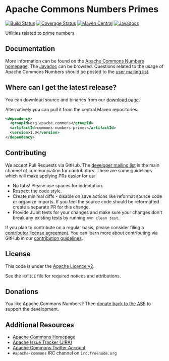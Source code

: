 <!---
 Licensed to the Apache Software Foundation (ASF) under one or more
 contributor license agreements.  See the NOTICE file distributed with
 this work for additional information regarding copyright ownership.
 The ASF licenses this file to You under the Apache License, Version 2.0
 (the "License"); you may not use this file except in compliance with
 the License.  You may obtain a copy of the License at

      http://www.apache.org/licenses/LICENSE-2.0

 Unless required by applicable law or agreed to in writing, software
 distributed under the License is distributed on an "AS IS" BASIS,
 WITHOUT WARRANTIES OR CONDITIONS OF ANY KIND, either express or implied.
 See the License for the specific language governing permissions and
 limitations under the License.
-->
<!---
 +======================================================================+
 |****                                                              ****|
 |****      THIS FILE IS GENERATED BY THE COMMONS BUILD PLUGIN      ****|
 |****                    DO NOT EDIT DIRECTLY                      ****|
 |****                                                              ****|
 +======================================================================+
 | TEMPLATE FILE: readme-md-template.md                                 |
 | commons-build-plugin/trunk/src/main/resources/commons-xdoc-templates |
 +======================================================================+
 |                                                                      |
 | 1) Re-generate using: mvn commons-build:readme-md                    |
 |                                                                      |
 | 2) Set the following properties in the component's pom:              |
 |    - commons.componentid (required, alphabetic, lower case)          |
 |    - commons.release.version (required)                              |
 |                                                                      |
 | 3) Example Properties                                                |
 |                                                                      |
 |  <properties>                                                        |
 |    <commons.componentid>math</commons.componentid>                   |
 |    <commons.release.version>1.2</commons.release.version>            |
 |  </properties>                                                       |
 |                                                                      |
 +======================================================================+
--->
Apache Commons Numbers Primes
===================

[![Build Status](https://travis-ci.org/apache/commons-numbers.svg)](https://travis-ci.org/apache/commons-numbers)
[![Coverage Status](https://coveralls.io/repos/apache/commons-numbers/badge.svg)](https://coveralls.io/r/apache/commons-numbers)
[![Maven Central](https://maven-badges.herokuapp.com/maven-central/org.apache.commons/commons-numbers-primes/badge.svg)](https://maven-badges.herokuapp.com/maven-central/org.apache.commons/commons-numbers-primes/)
[![Javadocs](https://javadoc.io/badge/org.apache.commons/commons-numbers-primes/1.0-beta1.svg)](https://javadoc.io/doc/org.apache.commons/commons-numbers-primes/1.0-beta1)

Utilities related to prime numbers.

Documentation
-------------

More information can be found on the [Apache Commons Numbers homepage](https://commons.apache.org/proper/commons-numbers).
The [Javadoc](https://commons.apache.org/proper/commons-numbers/commons-numbers-primes/apidocs) can be browsed.
Questions related to the usage of Apache Commons Numbers should be posted to the [user mailing list][ml].

Where can I get the latest release?
-----------------------------------
You can download source and binaries from our [download page](https://commons.apache.org/proper/commons-numbers/download_numbers.cgi).

Alternatively you can pull it from the central Maven repositories:

```xml
<dependency>
  <groupId>org.apache.commons</groupId>
  <artifactId>commons-numbers-primes</artifactId>
  <version>1.0</version>
</dependency>
```

Contributing
------------

We accept Pull Requests via GitHub. The [developer mailing list][ml] is the main channel of communication for contributors.
There are some guidelines which will make applying PRs easier for us:
+ No tabs! Please use spaces for indentation.
+ Respect the code style.
+ Create minimal diffs - disable on save actions like reformat source code or organize imports. If you feel the source code should be reformatted create a separate PR for this change.
+ Provide JUnit tests for your changes and make sure your changes don't break any existing tests by running ```mvn clean test```.

If you plan to contribute on a regular basis, please consider filing a [contributor license agreement](https://www.apache.org/licenses/#clas).
You can learn more about contributing via GitHub in our [contribution guidelines](CONTRIBUTING.md).

License
-------
This code is under the [Apache Licence v2](https://www.apache.org/licenses/LICENSE-2.0).

See the `NOTICE` file for required notices and attributions.

Donations
---------
You like Apache Commons Numbers? Then [donate back to the ASF](https://www.apache.org/foundation/contributing.html) to support the development.

Additional Resources
--------------------

+ [Apache Commons Homepage](https://commons.apache.org/)
+ [Apache Issue Tracker (JIRA)](https://issues.apache.org/jira/browse/NUMBERS)
+ [Apache Commons Twitter Account](https://twitter.com/ApacheCommons)
+ `#apache-commons` IRC channel on `irc.freenode.org`

[ml]:https://commons.apache.org/mail-lists.html
